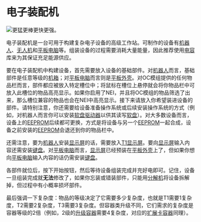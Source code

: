 # 电子装配机

![更猛更棒更快更强。](oredict:oc:assembler)

电子装配机是一台可用于构建复杂电子设备的高级工作站。可制作的设备有[机器人](robot.md)、[无人机](../item/drone.md)和[平板电脑](../item/tablet.md)等。组装设备的过程需要消耗大量能量，因此推荐使用[电容](capacitor.md)库来为其保证充足能源供应。

要在电子装配机中构建设备，首先需要放入设备的基础部件。对[机器人](robot.md)而言，基础部件是任意等级的[机箱](case1.md)；对[平板电脑](../item/tablet.md)而言则是[平板外壳](../item/tabletCase1.md)。对OC模组提供的任何物品栏而言，部件都应被放入特定槽位中；将鼠标在槽位上悬停就会将你物品栏中可放入此槽位的物品高亮显示。如果你启用了NEI，并且将OC模组的物品筛选了出来，那么槽位兼容的物品也会在NEI中高亮显示。接下来请放入你希望装进设备的部件。请特别注意，你还需要给设备准备操作系统或后续安装操作系统的方式（例如，对机器人而言你可以安装[软盘驱动器](diskDrive.md)以供其读写[软盘](../item/floppy.md)）。对大多数设备而言，设备上的[EEPROM](../item/eeprom.md)后续都可更换，方式是将设备与另一个[EEPROM](../item/eeprom.md)一起合成，设备之前安装的[EEPROM](../item/eeprom.md)会退还到你的物品栏中。

还需注意，要为[机器人](robot.md)安装[显示屏](screen1.md)的话，需要放入[T1显示屏](screen1.md)。要向[显示屏](screen1.md)输入内容还需安装[键盘](keyboard.md)。对[平板电脑](../item/tablet.md)而言，[显示屏](screen1.md)已经预装在[平板外壳](../item/tabletCase1.md)上了，但如果你想向[平板电脑](../item/tabletCase1.md)输入内容的话仍需安装[键盘](keyboard.md)。

各部件就位后，按下开始按钮，然后等待设备组装完成并充好电即可。记住，设备一旦组装完成就**无法**修改了，如果你忘装或错装部件，只能用[分解机](disassembler.md)将设备拆解掉，但过程中有小概率损坏部件。

最后强调一下复杂度：物品的等级决定了它需要多少复杂度，也就是T1需要1复杂度，T2需要2复杂度，T3需要3复杂度。但容器类升级不同，它们需求的复杂度是容器等级的2倍（例如，2级的[升级容器](../item/upgradeContainer1.md)需要4复杂度，对应的[扩展卡容器](../item/cardContainer1.md)同理）。
